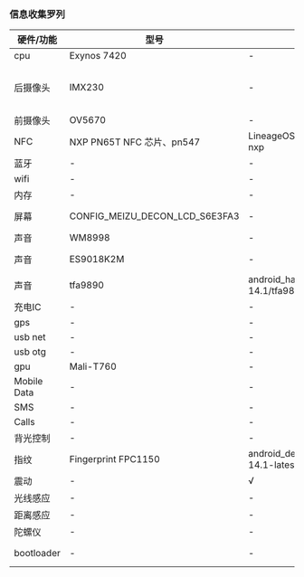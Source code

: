 ### 信息收集罗列

| 硬件/功能      | 型号              | 3.10驱动源码  |主线内核|
| ------------- | --------         | --------    | -------- |
| cpu           | Exynos 7420      | -     | https://github.com/PabloPL/linux/tree/exynos7420     |
| 后摄像头       | IMX230           | -     | https://github.com/akhilxavi/debian4.14-imx230driver/blob/master/imx230.c  https://github.com/Dronevery/JetsonTK1-kernel/blob/tegra-l4t-r23.1/drivers/media/i2c/soc_camera/imx230_v4l2.c  |
| 前摄像头       | OV5670           | -     | drivers/media/i2c/ov5670.c    |
| NFC           | NXP PN65T NFC 芯片、pn547    | LineageOS/android_external_libnfc-nxp     | -     |
| 蓝牙          | -                | -     | -     |
| wifi          | -                | -     | -     |
| 内存          | -                | -     | -     |
| 屏幕          | CONFIG_MEIZU_DECON_LCD_S6E3FA3     | -     | https://gitlab.com/msm8996-mainline/linux/-/blob/msm8996-staging/drivers/gpu/drm/panel/panel-samsung-s6e3fa3.c     |
| 声音          | WM8998           | -     | sound/soc/codecs/wm8998.c     |
| 声音          | ES9018K2M        | -     | https://github.com/spbkaizo/aiode-dac-ii-es9018k2m-dac https://github.com/luoyi/Rpi-ES9018K2M-DAC     |
| 声音          | tfa9890          | android_hardware_samsung_slsi/cm-14.1/tfa9890     | -     |
| 充电IC        | -                | -     | -     |
| gps          | -                 | -     | -     |
| usb net      | -                 | -     | -     |
| usb otg      | -                | -     | -     |
| gpu          | Mali-T760        | -     | linux 5.2/panfrost  mesa/19.2-21.1      |
| Mobile Data  | -                | -     | -     |
| SMS          | -                | -     | -     |
| Calls        | -                | -     | -     |
| 背光控制      | -                | -     | -     |
| 指纹         | Fingerprint FPC1150  | android_device_meizu_m86/cm-14.1-latest/libfprint     | -     |
| 震动         | -                | √     | -     |
| 光线感应      | -                | -     | -     |
| 距离感应      | -                | -     | -     |
| 陀螺仪        | -               | -     | -     |
| bootloader   | -               | -     | https://github.com/kaleao/exynos/tree/master/kaleao/system/u-boot  https://github.com/suxiaocheng/exynos7_u_f_s    |
